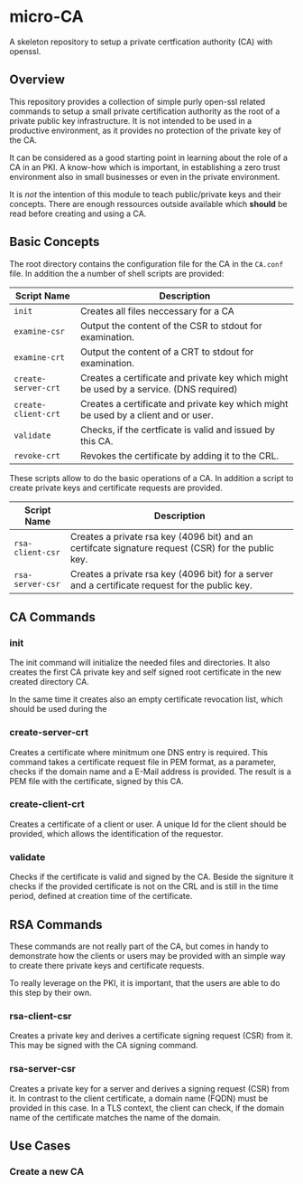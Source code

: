 # micro-CA
A skeleton repository to setup a private certfication authority (CA) with openssl.

## Overview
This repository provides a collection of simple purly open-ssl related commands to setup a small private certification authority as the root of a private public key infrastructure. It is not intended to be used in a productive environment, as it provides no protection of the private key of the CA. 

It can be considered as a good starting point in learning about the role of a CA in an PKI. A know-how which is important, in establishing a zero trust environment also in small businesses or even in the private environment.

It is *not* the intention of this module to teach public/private keys and their concepts. There are enough ressources outside available which **should** be read before creating and using a CA.

## Basic Concepts
The root directory contains the configuration file for the CA in the `CA.conf` file. In addition the a number of shell scripts are provided:

Script Name         | Description
--------------------|---------------------------------------
`init`              | Creates all files neccessary for a CA
`examine-csr`       | Output the content of the CSR to stdout for examination.
`examine-crt`       | Output the content of a CRT to stdout for examination.
`create-server-crt`   | Creates a certificate and private key which might be used by a service. (DNS required)
`create-client-crt`   | Creates a certificate and private key which might be used by a client and or user.
`validate`          | Checks, if the certficate is valid and issued by this CA.
`revoke-crt`        | Revokes the certificate by adding it to the CRL.

These scripts allow to do the basic operations of a CA. In addition a script to create private keys and certificate requests are provided.

Script Name      | Description
-----------------|---------------------------------------
`rsa-client-csr` | Creates a private rsa key (4096 bit)  and an certifcate signature request (CSR) for the public key.
`rsa-server-csr` | Creates a private rsa key (4096 bit) for a server and a certificate request for the public key.

## CA Commands
### init
The init command will initialize the needed files and directories. It also creates the first CA private key and self signed root certificate in the new created directory CA.

In the same time it creates also an empty certificate revocation list, which should be used during the 

### create-server-crt
Creates a certificate where minitmum one DNS entry is required. This command takes a certificate request file in PEM format, as a parameter, checks if the domain name and a E-Mail address is provided. The result is a PEM file with the certificate, signed by this CA.

### create-client-crt
Creates a certificate of a client or user. A unique Id for the client should be provided, which allows the identification of the requestor.

### validate
Checks if the certificate is valid and signed by the CA. Beside the signiture it checks if the provided certificate is not on the CRL and is still in the time period, defined at creation time of the certificate.

## RSA Commands
These commands are not really part of the CA, but comes in handy to demonstrate how the clients or users may be provided with an simple way to create there private keys and certificate requests. 

To really leverage on the PKI, it is important, that the users are able to do this step by their own.

### rsa-client-csr
Creates a private key and derives a certificate signing request (CSR) from it. This may be signed with the CA signing command.

### rsa-server-csr
Creates a private key for a server and derives a signing request (CSR) from it. In contrast to the client certificate, a domain name (FQDN) must be provided in this case. In a TLS context, the client can check, if the domain name of the certificate matches the name of the domain.

## Use Cases
### Create a new CA